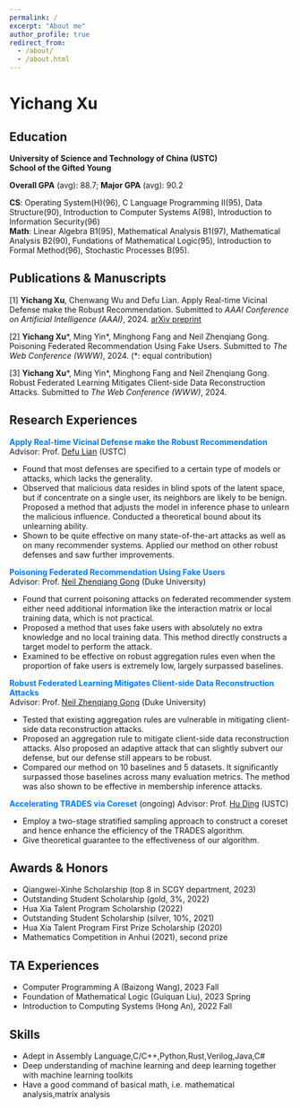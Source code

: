 ```yaml
---
permalink: /
excerpt: "About me"
author_profile: true
redirect_from: 
  - /about/
  - /about.html
---
```

# Yichang Xu

## Education
**University of Science and Technology of China (USTC)**  
**School of the Gifted Young**

**Overall GPA** (avg): 88.7; **Major GPA** (avg): 90.2  

**CS**: Operating System(H)(96), C Language Programming II(95), Data Structure(90), Introduction to Computer Systems A(98), Introduction to Information Security(96)  
**Math**: Linear Algebra B1(95), Mathematical Analysis B1(97), Mathematical Analysis B2(90), Fundations of Mathematical Logic(95), Introduction to Formal Method(96), Stochastic Processes B(95).

## Publications & Manuscripts
\[1\] **Yichang Xu**, Chenwang Wu and Defu Lian. Apply Real-time Vicinal Defense make the Robust Recommendation. Submitted to *AAAI Conference on Artificial Intelligence (AAAI)*, 2024. [arXiv preprint](https://arxiv.org/abs/2309.17278)

\[2\] **Yichang Xu**\*, Ming Yin\*, Minghong Fang and Neil Zhenqiang Gong. Poisoning Federated Recommendation Using Fake Users. Submitted to *The Web Conference (WWW)*, 2024. (\*: equal contribution)

\[3\] **Yichang Xu**\*, Ming Yin\*, Minghong Fang and Neil Zhenqiang Gong. Robust Federated Learning Mitigates Client-side Data Reconstruction Attacks. Submitted to *The Web Conference (WWW)*, 2024.

## Research Experiences
<span style="color: #007bff;"><b>Apply Real-time Vicinal Defense make the Robust Recommendation</b></span>  
Advisor: Prof. [Defu Lian](http://staff.ustc.edu.cn/~liandefu/) (USTC)
* Found that most defenses are specified to a certain type of models or attacks, which lacks the generality.
* Observed that malicious data resides in blind spots of the latent space, but if concentrate on a single user, its neighbors are likely to be benign. Proposed a method that adjusts the model in inference phase to unlearn the malicious influence. Conducted a theoretical bound about its unlearning ability.
* Shown to be quite effective on many state-of-the-art attacks as well as on many recommender systems. Applied our method on other robust defenses and saw further improvements.

<span style="color: #007bff;"><b>Poisoning Federated Recommendation Using Fake Users</b></span>  
Advisor: Prof. [Neil Zhenqiang Gong](https://people.duke.edu/~zg70/) (Duke University)
* Found that current poisoning attacks on federated recommender system either need additional information like the interaction matrix or local training data, which is not practical.
* Proposed a method that uses fake users with absolutely no extra knowledge and no local training data. This method directly constructs a target model to perform the attack.
* Examined to be effective on robust aggregation rules even when the proportion of fake users is extremely low, largely surpassed baselines.

<span style="color: #007bff;"><b>Robust Federated Learning Mitigates Client-side Data Reconstruction Attacks</b></span>  
Advisor: Prof. [Neil Zhenqiang Gong](https://people.duke.edu/~zg70/) (Duke University)
* Tested that existing aggregation rules are vulnerable in mitigating client-side data reconstruction attacks.
* Proposed an aggregation rule to mitigate client-side data reconstruction attacks. Also proposed an adaptive attack that can slightly subvert our defense, but our defense still appears to be robust.
* Compared our method on 10 baselines and 5 datasets. It significantly surpassed those baselines across many evaluation metrics. The method was also shown to be effective in membership inference attacks.

<span style="color: #007bff;"><b>Accelerating TRADES via Coreset</b></span> (ongoing)
Advisor: Prof. [Hu Ding](http://staff.ustc.edu.cn/~huding/) (USTC)
* Employ a two-stage stratified sampling approach to construct a coreset and hence enhance the efficiency of the TRADES algorithm.
* Give theoretical guarantee to the effectiveness of our algorithm.
  
## Awards & Honors
* Qiangwei-Xinhe Scholarship (top 8 in SCGY department, 2023)
* Outstanding Student Scholarship (gold, 3%, 2022)
* Hua Xia Talent Program Scholarship (2022)
* Outstanding Student Scholarship (silver, 10%, 2021)
* Hua Xia Talent Program First Prize Scholarship (2020)
* Mathematics Competition in Anhui (2021), second prize

## TA Experiences
* Computer Programming A (Baizong Wang), 2023 Fall
* Foundation of Mathematical Logic (Guiquan Liu), 2023 Spring
* Introduction to Computing Systems (Hong An), 2022 Fall

## Skills
* Adept in Assembly Language,C/C++,Python,Rust,Verilog,Java,C#
* Deep understanding of machine learning and deep learning together with machine learning toolkits
* Have a good command of basical math, i.e. mathematical analysis,matrix analysis
